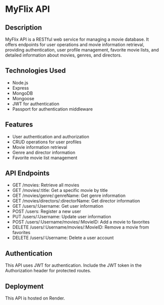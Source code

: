 # MyFlix API

## Description
MyFlix API is a RESTful web service for managing a movie database. It offers endpoints for user operations and movie information retrieval, providing authentication, user profile management, favorite movie lists, and detailed information about movies, genres, and directors.

## Technologies Used
- Node.js
- Express
- MongoDB
- Mongoose
- JWT for authentication
- Passport for authentication middleware

## Features
- User authentication and authorization
- CRUD operations for user profiles
- Movie information retrieval
- Genre and director information
- Favorite movie list management

## API Endpoints
- GET /movies: Retrieve all movies
- GET /movies/:title: Get a specific movie by title
- GET /movies/genre/:genreName: Get genre information
- GET /movies/directors/:directorName: Get director information
- GET /users/:Username: Get user information
- POST /users: Register a new user
- PUT /users/:Username: Update user information
- POST /users/:Username/movies/:MovieID: Add a movie to favorites
- DELETE /users/:Username/movies/:MovieID: Remove a movie from favorites
- DELETE /users/:Username: Delete a user account

## Authentication
This API uses JWT for authentication. Include the JWT token in the Authorization header for protected routes.

## Deployment
This API is hosted on Render.
